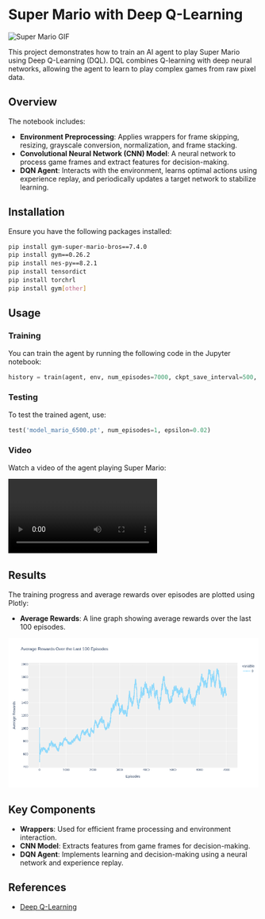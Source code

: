 
# Super Mario with Deep Q-Learning

![Super Mario GIF](https://i.pinimg.com/originals/63/dd/d7/63ddd7f601b6c9961e83fc5f45bd67f5.gif)

This project demonstrates how to train an AI agent to play Super Mario using Deep Q-Learning (DQL). DQL combines Q-learning with deep neural networks, allowing the agent to learn to play complex games from raw pixel data.

## Overview

The notebook includes:

- **Environment Preprocessing**: Applies wrappers for frame skipping, resizing, grayscale conversion, normalization, and frame stacking.
- **Convolutional Neural Network (CNN) Model**: A neural network to process game frames and extract features for decision-making.
- **DQN Agent**: Interacts with the environment, learns optimal actions using experience replay, and periodically updates a target network to stabilize learning.

## Installation

Ensure you have the following packages installed:

```bash
pip install gym-super-mario-bros==7.4.0
pip install gym==0.26.2
pip install nes-py==8.2.1
pip install tensordict
pip install torchrl
pip install gym[other]
```

## Usage

### Training

You can train the agent by running the following code in the Jupyter notebook:

```python
history = train(agent, env, num_episodes=7000, ckpt_save_interval=500, log=True)
```

### Testing

To test the trained agent, use:

```python
test('model_mario_6500.pt', num_episodes=1, epsilon=0.02)
```

### Video

Watch a video of the agent playing Super Mario:

![Mario Bros Gameplay](super_mario.mp4)


## Results

The training progress and average rewards over episodes are plotted using Plotly:

- **Average Rewards**: A line graph showing average rewards over the last 100 episodes.

![](rewards.png)


## Key Components

- **Wrappers**: Used for efficient frame processing and environment interaction.
- **CNN Model**: Extracts features from game frames for decision-making.
- **DQN Agent**: Implements learning and decision-making using a neural network and experience replay.

## References

- [Deep Q-Learning](https://blog.damavis.com/aprendizaje-por-refuerzo-profundo-dqn/)


